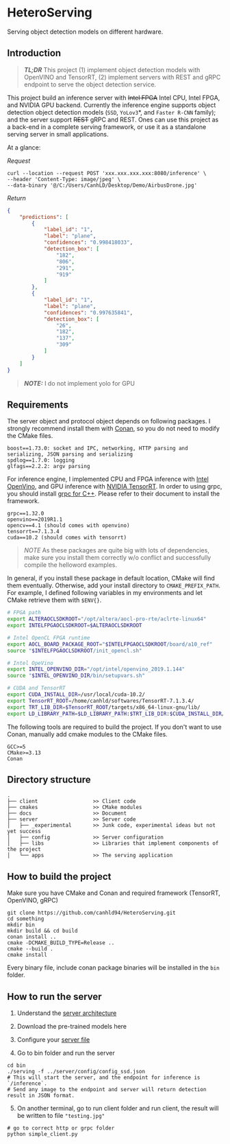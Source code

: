 # HeteroServing

Serving object detection models on different hardware.

## Introduction

> **_TL;DR_** This project (1) implement object detection models with OpenVINO and TensorRT, (2) implement servers with REST and gRPC endpoint to serve the object detection service.

This project build an inference server with ~~Intel FPGA~~ Intel CPU, Intel FPGA, and NVIDIA GPU backend. Currently the inference engine supports object detection object detection models (`SSD`, `YoLov3`*, and `Faster R-CNN` family); and the server support ~~REST~~ gRPC and REST. Ones can use this project as a back-end in a complete serving framework, or use it as a standalone serving server in small applications.

At a glance:

*Request*

```SH
curl --location --request POST 'xxx.xxx.xxx.xxx:8080/inference' \
--header 'Content-Type: image/jpeg' \
--data-binary '@/C:/Users/CanhLD/Desktop/Demo/AirbusDrone.jpg'
```

*Return*

```JSON
{
    "predictions": [
        {
            "label_id": "1",
            "label": "plane",
            "confidences": "0.998418033",
            "detection_box": [
                "182",
                "806",
                "291",
                "919"
            ]
        },
        {
            "label_id": "1",
            "label": "plane",
            "confidences": "0.997635841",
            "detection_box": [
                "26",
                "182",
                "137",
                "309"
            ]
        }
    ]
}
```

> **_NOTE:_**  I do not implement yolo for GPU

## Requirements

The server object and protocol object depends on following packages. I strongly recommend install them with [Conan](https://conan.io/), so you do not need to modify the CMake files.

```
boost==1.73.0: socket and IPC, networking, HTTP parsing and serializing, JSON parsing and serializing
spdlog==1.7.0: logging
glfags==2.2.2: argv parsing
```

For inference engine, I implemented CPU and FPGA inference with [Intel OpenVino](https://docs.openvinotoolkit.org/2019_R1.1/index.html), and GPU inference with [NVIDIA TensorRT](https://developer.nvidia.com/tensorrt). In order to using grpc, you should install [grpc for C++](https://grpc.io/docs/languages/cpp/quickstart/#install-grpc). Please refer to their document to install the framework.

```
grpc==1.32.0
openvino==2019R1.1
opencv==4.1 (should comes with openvino)
tensorrt==7.1.3.4
cuda==10.2 (should comes with tensorrt)
```

>*NOTE* As these packages are quite big with lots of dependencies, make sure you install them correctly w/o conflict and successfully compile the helloword examples.

In general, if you install these package in default location, CMake will find them eventually. Otherwise, add your install directory to `CMAKE_PREFIX_PATH`. For example, I defined following variables in my environments and let CMake retrieve them with `$ENV{}`.

```BASH
# FPGA path
export ALTERAOCLSDKROOT="/opt/altera/aocl-pro-rte/aclrte-linux64"
export INTELFPGAOCLSDKROOT=$ALTERAOCLSDKROOT

# Intel OpenCL FPGA runtime
export AOCL_BOARD_PACKAGE_ROOT="$INTELFPGAOCLSDKROOT/board/a10_ref"
source "$INTELFPGAOCLSDKROOT/init_opencl.sh"

# Intel OpeVino
export INTEL_OPENVINO_DIR="/opt/intel/openvino_2019.1.144"
source "$INTEL_OPENVINO_DIR/bin/setupvars.sh"

# CUDA and TensorRT
export CUDA_INSTALL_DIR=/usr/local/cuda-10.2/
export TensorRT_ROOT=/home/canhld/softwares/TensorRT-7.1.3.4/
export TRT_LIB_DIR=$TensorRT_ROOT/targets/x86_64-linux-gnu/lib/
export LD_LIBRARY_PATH=$LD_LIBRARY_PATH:$TRT_LIB_DIR:$CUDA_INSTALL_DIR/lib64/
```

The following tools are required to build the project. If you don't want to use Conan, manually add cmake modules to the CMake files.

```
GCC>=5
CMake>=3.13
Conan
```

## Directory structure

```
.
├── client                  >> Client code
├── cmakes                  >> CMake modules
├── docs                    >> Document
├── server                  >> Server code
│   ├── _experimental       >> Junk code, experimental ideas but not yet success  
│   ├── config              >> Server configuration
│   ├── libs                >> Libraries that implement components of the project
│   └── apps                >> The serving application
```

## How to build the project

Make sure you have CMake and Conan and required framework (TensorRT, OpenVINO, gRPC)

```SH
git clone https://github.com/canhld94/HeteroServing.git
cd something
mkdir bin
mkdir build && cd build
conan install ..
cmake -DCMAKE_BUILD_TYPE=Release ..
cmake --build .
cmake install
```

Every binary file, include conan package binaries will be installed in the `bin` folder.

## How to run the server

1. Understand the [server architecture](docs/dev/server.md)

2. Download the pre-trained models here

3. Configure your [server file](server/config/README.md)

4. Go to bin folder and run the server

```SH
cd bin
./serving -f ../server/config/config_ssd.json
# This will start the server, and the endpoint for inference is `/inference`. 
# Send any image to the endpoint and server will return detection result in JSON format.
```

5. On another terminal, go to run client folder and run client, the result will be written to file `"testing.jpg"`

```SH
# go to correct http or grpc folder
python simple_client.py
```
